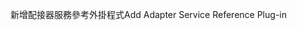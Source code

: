 <span data-ttu-id="79fdf-101">新增配接器服務參考外掛程式</span><span class="sxs-lookup"><span data-stu-id="79fdf-101">Add Adapter Service Reference Plug-in</span></span>